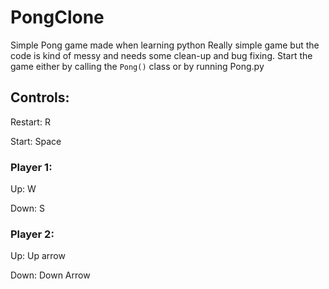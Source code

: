 # PongClone
Simple Pong game made when learning python
Really simple game but the code is kind of messy and needs some clean-up and bug fixing.
Start the game either by calling the `Pong()` class or by running Pong.py

## Controls:
Restart: R

Start: Space

### Player 1:
Up: W

Down: S

### Player 2:
Up: Up arrow

Down: Down Arrow
